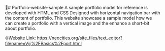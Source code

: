 🤝# Portfolio-website-sample
A sample portfolio model for reference is developed with HTML and CSS
Designed with horizontal navigation bar with the content of portfolio.
This website showcase a sample model how we can create a portfolio with a vertical image and the enhance a short-bit about portfolio.

🌐Website Link: https://neocities.org/site_files/text_editor?filename=Viji%2FBasics%2Fport.html
